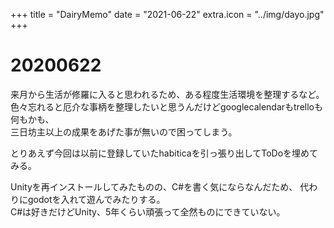+++
title = "DairyMemo"
date = "2021-06-22"
extra.icon = "../img/dayo.jpg"
+++

# 20200622
来月から生活が修羅に入ると思われるため、ある程度生活環境を整理するなど。  
色々忘れると厄介な事柄を整理したいと思うんだけどgooglecalendarもtrelloも何もかも、  
三日坊主以上の成果をあげた事が無いので困ってしまう。  

とりあえず今回は以前に登録していたhabiticaを引っ張り出してToDoを埋めてみる。

Unityを再インストールしてみたものの、C#を書く気にならなんだため、
代わりにgodotを入れて遊んでみたりする。  
C#は好きだけどUnity、5年くらい頑張って全然ものにできていない。
